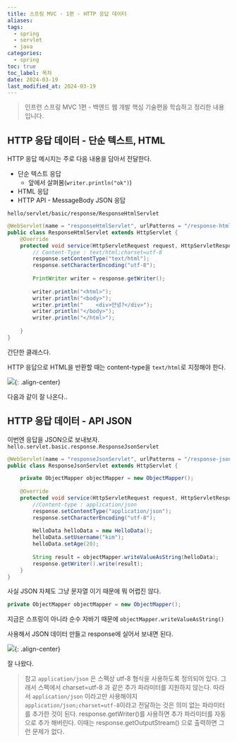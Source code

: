 ```yaml
---
title: 스프링 MVC - 1편 - HTTP 응답 데이터
aliases: 
tags:
  - spring
  - servlet
  - java
categories:
  - spring
toc: true
toc_label: 목차
date: 2024-03-19
last_modified_at: 2024-03-19
---
```

>  인프런 스프링 MVC 1편 - 백엔드 웹 개발 핵심 기술편을 학습하고 정리한 내용 입니다.

## HTTP 응답 데이터 - 단순 텍스트, HTML

HTTP 응답 메시지는 주로 다음 내용을 담아서 전달한다.

- 단순 텍스트 응답
	- 앞에서 살펴봄(`writer.println("ok")`)
- HTML 응답
- HTTP API - MessageBody JSON 응답

`hello/servlet/basic/response/ResponseHtmlServlet`
```java
@WebServlet(name = "responseHtmlServlet", urlPatterns = "/response-html")  
public class ResponseHtmlServlet extends HttpServlet {  
    @Override  
    protected void service(HttpServletRequest request, HttpServletResponse response) throws ServletException, IOException {  
        // Content-Type : text/html;charset=utf-8  
        response.setContentType("text/html");  
        response.setCharacterEncoding("utf-8");  
  
        PrintWriter writer = response.getWriter();  
  
        writer.println("<html>");  
        writer.println("<body>");  
        writer.println("    <div>안녕?</div>");  
        writer.println("</body>");  
        writer.println("</html>");  
  
    }  
}
```

간단한 클래스다. 

HTTP 응답으로 HTML을 반환할 때는 content-type을 `text/html`로 지정해야 한다.

![](https://i.imgur.com/vHWIx29.png){: .align-center}

다음과 같이 잘 나온다.. 


## HTTP 응답 데이터 - API JSON

이번엔 응답을 JSON으로 보내보자.
`hello.servlet.basic.response.ResponseJsonServlet`
```java
@WebServlet(name = "responseJsonServlet", urlPatterns = "/response-json")  
public class ResponseJsonServlet extends HttpServlet {  

    private ObjectMapper objectMapper = new ObjectMapper();  
    
    @Override  
    protected void service(HttpServletRequest request, HttpServletResponse response) throws ServletException, IOException {  
        //Content-type : application/json  
        response.setContentType("application/json");  
        response.setCharacterEncoding("utf-8");  
  
        HelloData helloData = new HelloData();  
        helloData.setUsername("kim");  
        helloData.setAge(20);  
  
        String result = objectMapper.writeValueAsString(helloData);  
        response.getWriter().write(result);  
    }  
}
```

사실 JSON 자체도 그냥 문자열 이기 때문에 뭐 어렵진 않다.

```java
private ObjectMapper objectMapper = new ObjectMapper();
```

지금은 스프링이 아니라 순수 자바기 때문에 `objectMapper.writeValueAsString()` 

사용해서  JSON 데이터 만들고 response에 실어서 보내면 된다.


![](https://i.imgur.com/1U0c31t.png){: .align-center}

잘 나왔다.

> 참고 
> `application/json` 은 스펙상 utf-8 형식을 사용하도록 정의되어 있다. 그래서 스펙에서 charset=utf-8 과 같은 추가 파라미터를 지원하지 않는다. 따라서 `application/json` 이라고만 사용해야지 
> `application/json;charset=utf-8`이라고 전달하는 것은 의미 없는 파라미터를 추가한 것이 된다.
> response.getWriter()를 사용하면 추가 파라미터를 자동으로 추가 해버린다. 이때는 response.getOutputStream() 으로 출력하면 그런 문제가 없다.




